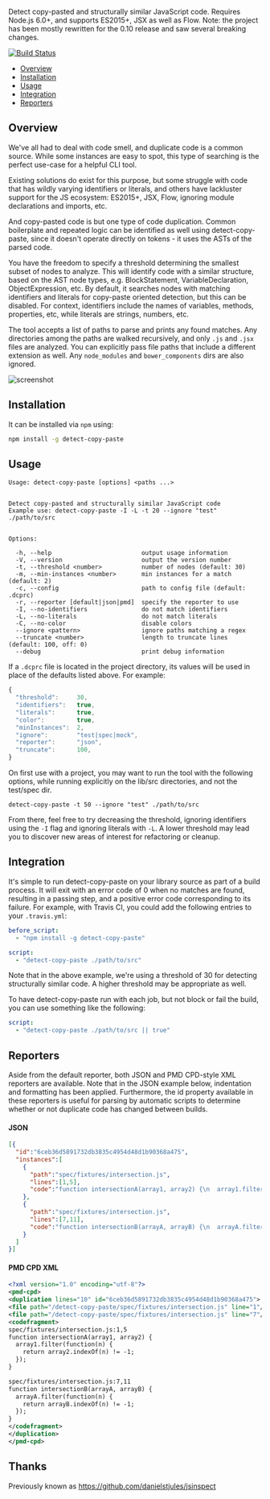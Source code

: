 Detect copy-pasted and structurally similar JavaScript code. Requires Node.js
6.0+, and supports ES2015+, JSX as well as Flow. Note: the project has been mostly
rewritten for the 0.10 release and saw several breaking changes.

[![Build Status](https://travis-ci.org/detect-copy-paste/detect-copy-paste.svg?branch=master)](https://travis-ci.org/detect-copy-paste/detect-copy-paste)

* [Overview](#overview)
* [Installation](#installation)
* [Usage](#usage)
* [Integration](#integration)
* [Reporters](#reporters)

## Overview

We've all had to deal with code smell, and duplicate code is a common source.
While some instances are easy to spot, this type of searching is the perfect
use-case for a helpful CLI tool.

Existing solutions do exist for this purpose, but some struggle with code
that has wildly varying identifiers or literals, and others have lackluster
support for the JS ecosystem: ES2015+, JSX, Flow, ignoring module declarations
and imports, etc.

And copy-pasted code is but one type of code duplication. Common boilerplate
and repeated logic can be identified as well using detect-copy-paste, since it
doesn't operate directly on tokens - it uses the ASTs of the parsed code.

You have the freedom to specify a threshold determining the smallest subset of
nodes to analyze. This will identify code with a similar structure, based
on the AST node types, e.g. BlockStatement, VariableDeclaration,
ObjectExpression, etc. By default, it searches nodes with matching identifiers
and literals for copy-paste oriented detection, but this can be disabled.
For context, identifiers include the names of variables, methods, properties,
etc, while literals are strings, numbers, etc.

The tool accepts a list of paths to parse and prints any found matches. Any
directories among the paths are walked recursively, and only `.js` and `.jsx`
files are analyzed. You can explicitly pass file paths that include a different
extension as well. Any `node_modules` and `bower_components` dirs are also
ignored.

![screenshot](https://cloud.githubusercontent.com/assets/817212/24126139/bd151a34-0da2-11e7-94a8-9742279c8566.png)

## Installation

It can be installed via `npm` using:

``` bash
npm install -g detect-copy-paste
```

## Usage

```
Usage: detect-copy-paste [options] <paths ...>


Detect copy-pasted and structurally similar JavaScript code
Example use: detect-copy-paste -I -L -t 20 --ignore "test" ./path/to/src


Options:

  -h, --help                         output usage information
  -V, --version                      output the version number
  -t, --threshold <number>           number of nodes (default: 30)
  -m, --min-instances <number>       min instances for a match (default: 2)
  -c, --config                       path to config file (default: .dcprc)
  -r, --reporter [default|json|pmd]  specify the reporter to use
  -I, --no-identifiers               do not match identifiers
  -L, --no-literals                  do not match literals
  -C, --no-color                     disable colors
  --ignore <pattern>                 ignore paths matching a regex
  --truncate <number>                length to truncate lines (default: 100, off: 0)
  --debug                            print debug information
```

If a `.dcprc` file is located in the project directory, its values will
be used in place of the defaults listed above. For example:

``` javascript
{
  "threshold":     30,
  "identifiers":   true,
  "literals":      true,
  "color":         true,
  "minInstances":  2,
  "ignore":        "test|spec|mock",
  "reporter":      "json",
  "truncate":      100,
}
```

On first use with a project, you may want to run the tool with the following
options, while running explicitly on the lib/src directories, and not the
test/spec dir.

```
detect-copy-paste -t 50 --ignore "test" ./path/to/src
```

From there, feel free to try decreasing the threshold, ignoring identifiers
using the `-I` flag and ignoring literals with `-L`. A lower threshold may lead
you to discover new areas of interest for refactoring or cleanup.

## Integration

It's simple to run detect-copy-paste on your library source as part of a build
process. It will exit with an error code of 0 when no matches are found,
resulting in a passing step, and a positive error code corresponding to its
failure. For example, with Travis CI, you could add the following entries
to your `.travis.yml`:

``` yaml
before_script:
  - "npm install -g detect-copy-paste"

script:
  - "detect-copy-paste ./path/to/src"
```

Note that in the above example, we're using a threshold of 30 for detecting
structurally similar code. A higher threshold may be appropriate as well.

To have detect-copy-paste run with each job, but not block or fail the build, you can
use something like the following:

``` yaml
script:
  - "detect-copy-paste ./path/to/src || true"
```

## Reporters

Aside from the default reporter, both JSON and PMD CPD-style XML reporters are
available. Note that in the JSON example below, indentation and formatting
has been applied. Furthermore, the id property available in these reporters is
useful for parsing by automatic scripts to determine whether or not duplicate
code has changed between builds.

#### JSON

``` json
[{
  "id":"6ceb36d5891732db3835c4954d48d1b90368a475",
  "instances":[
    {
      "path":"spec/fixtures/intersection.js",
      "lines":[1,5],
      "code":"function intersectionA(array1, array2) {\n  array1.filter(function(n) {\n    return array2.indexOf(n) != -1;\n  });\n}"
    },
    {
      "path":"spec/fixtures/intersection.js",
      "lines":[7,11],
      "code":"function intersectionB(arrayA, arrayB) {\n  arrayA.filter(function(n) {\n    return arrayB.indexOf(n) != -1;\n  });\n}"
    }
  ]
}]
```

#### PMD CPD XML

``` xml
<?xml version="1.0" encoding="utf-8"?>
<pmd-cpd>
<duplication lines="10" id="6ceb36d5891732db3835c4954d48d1b90368a475">
<file path="/detect-copy-paste/spec/fixtures/intersection.js" line="1"/>
<file path="/detect-copy-paste/spec/fixtures/intersection.js" line="7"/>
<codefragment>
spec/fixtures/intersection.js:1,5
function intersectionA(array1, array2) {
  array1.filter(function(n) {
    return array2.indexOf(n) != -1;
  });
}

spec/fixtures/intersection.js:7,11
function intersectionB(arrayA, arrayB) {
  arrayA.filter(function(n) {
    return arrayB.indexOf(n) != -1;
  });
}
</codefragment>
</duplication>
</pmd-cpd>
```


## Thanks

Previously known as https://github.com/danielstjules/jsinspect
